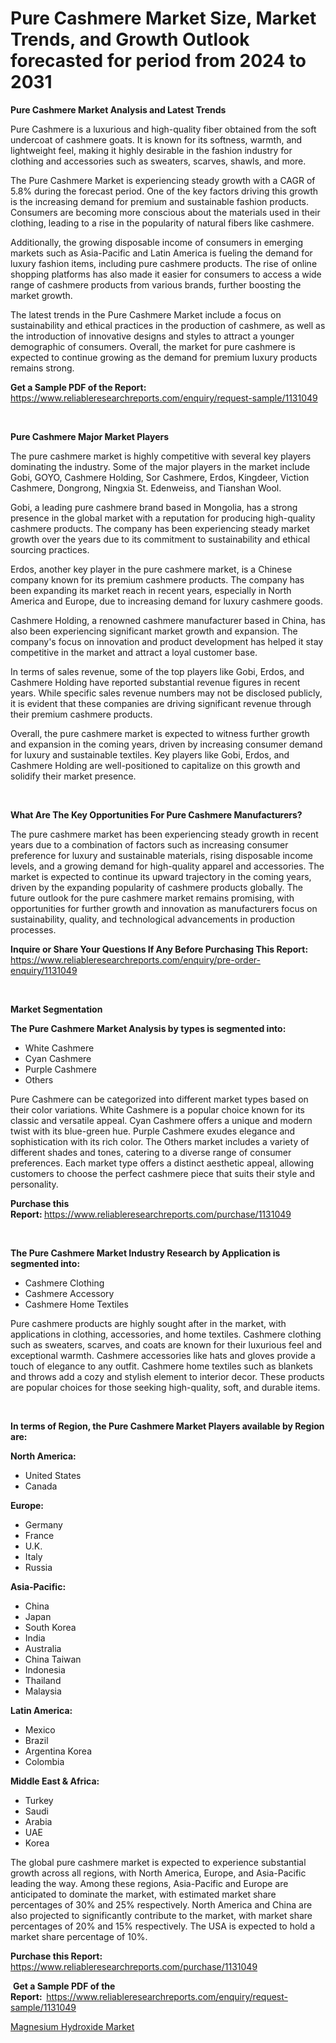 <p><h1>Pure Cashmere Market Size, Market Trends, and Growth Outlook forecasted for period from 2024 to 2031</h1></p><p><strong>Pure Cashmere Market Analysis and Latest Trends</strong></p>
<p><p>Pure Cashmere is a luxurious and high-quality fiber obtained from the soft undercoat of cashmere goats. It is known for its softness, warmth, and lightweight feel, making it highly desirable in the fashion industry for clothing and accessories such as sweaters, scarves, shawls, and more.</p><p>The Pure Cashmere Market is experiencing steady growth with a CAGR of 5.8% during the forecast period. One of the key factors driving this growth is the increasing demand for premium and sustainable fashion products. Consumers are becoming more conscious about the materials used in their clothing, leading to a rise in the popularity of natural fibers like cashmere.</p><p>Additionally, the growing disposable income of consumers in emerging markets such as Asia-Pacific and Latin America is fueling the demand for luxury fashion items, including pure cashmere products. The rise of online shopping platforms has also made it easier for consumers to access a wide range of cashmere products from various brands, further boosting the market growth.</p><p>The latest trends in the Pure Cashmere Market include a focus on sustainability and ethical practices in the production of cashmere, as well as the introduction of innovative designs and styles to attract a younger demographic of consumers. Overall, the market for pure cashmere is expected to continue growing as the demand for premium luxury products remains strong.</p></p>
<p><strong>Get a Sample PDF of the Report:&nbsp;</strong> <a href="https://www.reliableresearchreports.com/enquiry/request-sample/1131049">https://www.reliableresearchreports.com/enquiry/request-sample/1131049</a></p>
<p>&nbsp;</p>
<p><strong>Pure Cashmere Major Market Players</strong></p>
<p><p>The pure cashmere market is highly competitive with several key players dominating the industry. Some of the major players in the market include Gobi, GOYO, Cashmere Holding, Sor Cashmere, Erdos, Kingdeer, Viction Cashmere, Dongrong, Ningxia St. Edenweiss, and Tianshan Wool.</p><p>Gobi, a leading pure cashmere brand based in Mongolia, has a strong presence in the global market with a reputation for producing high-quality cashmere products. The company has been experiencing steady market growth over the years due to its commitment to sustainability and ethical sourcing practices.</p><p>Erdos, another key player in the pure cashmere market, is a Chinese company known for its premium cashmere products. The company has been expanding its market reach in recent years, especially in North America and Europe, due to increasing demand for luxury cashmere goods.</p><p>Cashmere Holding, a renowned cashmere manufacturer based in China, has also been experiencing significant market growth and expansion. The company's focus on innovation and product development has helped it stay competitive in the market and attract a loyal customer base.</p><p>In terms of sales revenue, some of the top players like Gobi, Erdos, and Cashmere Holding have reported substantial revenue figures in recent years. While specific sales revenue numbers may not be disclosed publicly, it is evident that these companies are driving significant revenue through their premium cashmere products.</p><p>Overall, the pure cashmere market is expected to witness further growth and expansion in the coming years, driven by increasing consumer demand for luxury and sustainable textiles. Key players like Gobi, Erdos, and Cashmere Holding are well-positioned to capitalize on this growth and solidify their market presence.</p></p>
<p>&nbsp;</p>
<p><strong>What Are The Key Opportunities For Pure Cashmere Manufacturers?</strong></p>
<p><p>The pure cashmere market has been experiencing steady growth in recent years due to a combination of factors such as increasing consumer preference for luxury and sustainable materials, rising disposable income levels, and a growing demand for high-quality apparel and accessories. The market is expected to continue its upward trajectory in the coming years, driven by the expanding popularity of cashmere products globally. The future outlook for the pure cashmere market remains promising, with opportunities for further growth and innovation as manufacturers focus on sustainability, quality, and technological advancements in production processes.</p></p>
<p><strong>Inquire or Share Your Questions If Any Before Purchasing This Report:</strong> <a href="https://www.reliableresearchreports.com/enquiry/pre-order-enquiry/1131049">https://www.reliableresearchreports.com/enquiry/pre-order-enquiry/1131049</a></p>
<p>&nbsp;</p>
<p><strong>Market Segmentation</strong></p>
<p><strong>The Pure Cashmere Market Analysis by types is segmented into:</strong></p>
<p><ul><li>White Cashmere</li><li>Cyan Cashmere</li><li>Purple Cashmere</li><li>Others</li></ul></p>
<p><p>Pure Cashmere can be categorized into different market types based on their color variations. White Cashmere is a popular choice known for its classic and versatile appeal. Cyan Cashmere offers a unique and modern twist with its blue-green hue. Purple Cashmere exudes elegance and sophistication with its rich color. The Others market includes a variety of different shades and tones, catering to a diverse range of consumer preferences. Each market type offers a distinct aesthetic appeal, allowing customers to choose the perfect cashmere piece that suits their style and personality.</p></p>
<p><strong>Purchase this Report:&nbsp;</strong><a href="https://www.reliableresearchreports.com/purchase/1131049">https://www.reliableresearchreports.com/purchase/1131049</a></p>
<p>&nbsp;</p>
<p><strong>The Pure Cashmere Market Industry Research by Application is segmented into:</strong></p>
<p><ul><li>Cashmere Clothing</li><li>Cashmere Accessory</li><li>Cashmere Home Textiles</li></ul></p>
<p><p>Pure cashmere products are highly sought after in the market, with applications in clothing, accessories, and home textiles. Cashmere clothing such as sweaters, scarves, and coats are known for their luxurious feel and exceptional warmth. Cashmere accessories like hats and gloves provide a touch of elegance to any outfit. Cashmere home textiles such as blankets and throws add a cozy and stylish element to interior decor. These products are popular choices for those seeking high-quality, soft, and durable items.</p></p>
<p>&nbsp;</p>
<p><strong>In terms of Region, the Pure Cashmere Market Players available by Region are:</strong></p>
<p>
    <p> <strong> North America: </strong>
        <ul>
            <li>United States</li>
            <li>Canada</li>
        </ul>
        </p> 
    <p> <strong> Europe: </strong>
        <ul>
            <li>Germany</li>
            <li>France</li>
            <li>U.K.</li>
            <li>Italy</li>
            <li>Russia</li>
        </ul>
        </p> 
    <p> <strong> Asia-Pacific: </strong>
        <ul>
            <li>China</li>
            <li>Japan</li>
            <li>South Korea</li>
            <li>India</li>
            <li>Australia</li>
            <li>China Taiwan</li>
            <li>Indonesia</li>
            <li>Thailand</li>
            <li>Malaysia</li>
        </ul>
        </p> 
    <p> <strong> Latin America: </strong>
        <ul>
            <li>Mexico</li>
            <li>Brazil</li>
            <li>Argentina Korea</li>
            <li>Colombia</li>
        </ul>
        </p> 
    <p> <strong> Middle East & Africa: </strong>
        <ul>
            <li>Turkey</li>
            <li>Saudi</li>
            <li>Arabia</li>
            <li>UAE</li>
            <li>Korea</li>
        </ul>
    </p>
    </p>
<p><p>The global pure cashmere market is expected to experience substantial growth across all regions, with North America, Europe, and Asia-Pacific leading the way. Among these regions, Asia-Pacific and Europe are anticipated to dominate the market, with estimated market share percentages of 30% and 25% respectively. North America and China are also projected to significantly contribute to the market, with market share percentages of 20% and 15% respectively. The USA is expected to hold a market share percentage of 10%.</p></p>
<p><strong>Purchase this Report: </strong><a href="https://www.reliableresearchreports.com/purchase/1131049">https://www.reliableresearchreports.com/purchase/1131049</a></p>
<p>&nbsp;<strong>Get a Sample PDF of the Report:&nbsp;&nbsp;</strong><a href="https://www.reliableresearchreports.com/enquiry/request-sample/1131049">https://www.reliableresearchreports.com/enquiry/request-sample/1131049</a></p>
<p><strong></strong></p>
<p><p><a href="https://github.com/Alonsoolds3wq1d81czn8rbol/Market-Research-Report-List-1/blob/main/magnesium-hydroxide-market.md">Magnesium Hydroxide Market</a></p></p>